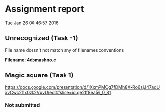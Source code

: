 # Assignment report
Tue Jan 26 00:46:57 2016
## Unrecognized (Task -1)
File name doesn't not match any of filenames conventions

**Filename: 4domashno.c**
## Magic square (Task 1)
https://docs.google.com/presentation/d/1XxmPMCg7fDMh8XkRo6sjJ47adUxvCwc2l1x0zk2VuvU/edit#slide=id.ge2ff8ea56_0_81

### Not submitted

